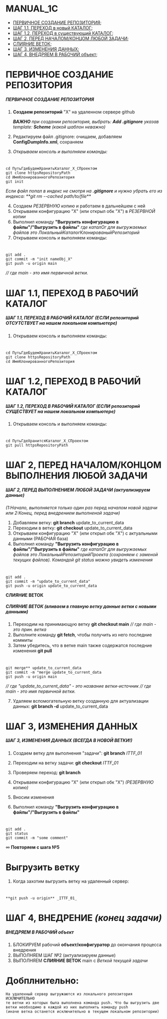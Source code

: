 # MANUAL_1C

+ [ПЕРВИЧНОЕ СОЗДАНИЕ РЕПОЗИТОРИЯ](#Step0);
+ [ШАГ 1.1, ПЕРЕХОД в новый КАТАЛОГ](#Step1_1);
+ [ШАГ 1.2, ПЕРЕХОД в существующий КАТАЛОГ](#Step1_2);
+ [ШАГ 2, ПЕРЕД НАЧАЛОМ/КОНЦОМ ЛЮБОЙ ЗАДАЧИ](#Step2);
+ [СЛИЯНИЕ ВЕТОК](#Step2_1);
+ [ШАГ 3, ИЗМЕНЕНИЯ ДАННЫХ](#Step3);
+ [ШАГ 4, ВНЕДРЯЕМ В РАБОЧИЙ объект](#Step4);


# ПЕРВИЧНОЕ СОЗДАНИЕ РЕПОЗИТОРИЯ
##### <a name="Step0"></a>	ПЕРВИЧНОЕ СОЗДАНИЕ РЕПОЗИТОРИЯ

1. **Создаем репозиторий** "X" на удаленном сервере github

    _**ВАЖНО** при создании репозитория, выбрать: **Add .gitignore**_
    _указав template: **Scheme** (какой шаблон неважно)_

2. Редактируем файл .gitignore: очищаем, добавляем **ConfigDumpInfo.xml**, сохраняем

3. _Открываем консоль и выполняем команды:_
#    
    cd ПутьГдеБудемХранитьКаталог_Х_СПроектом
    git clone httpsRepositoryPath
    cd ИмяКлонированногоРепозитория
    git init
  
   _Если файл попал в индекс не смотря на **.gitignore** и нужно убрать его из индекса: **git rm --cached path/to/file_**

4. Создаем _РЕЗЕРВНУЮ копию_ и работаем в дальнейшем с ней
5. Открываем конфигурацию "Х" (или открыл обк "Х") в _РЕЗЕРВНОЙ копии_
6. Выполнил команду   **"Выгрузить конфигурацию в файлы"/"Выгрузить в файлы"**
    _где каталОг для выгружаемых файлов это ЛокальныйКаталогКлонированыйРепозиторий_
7. Открываем консоль и выполняем команды:
#
    git add .
    git commit -m "init nameObj_X"
    git push -u origin main
   _// где main - это имя первичной ветки._



# ШАГ 1.1, ПЕРЕХОД В РАБОЧИЙ КАТАЛОГ
##### <a name="Step1_1"></a>	ШАГ 1.1, ПЕРЕХОД В РАБОЧИЙ КАТАЛОГ _(ЕСЛИ репозиторий ОТСУТСТВУЕТ на нашем локальном компьютере)_

1. Открываем консоль и выполняем команды:
#
    cd ПутьГдеБудемХранитьКаталог_Х_СПроектом
    git clone httpsRepositoryPath
    cd ИмяКлонированногоРепозитория



# ШАГ 1.2, ПЕРЕХОД В РАБОЧИЙ КАТАЛОГ
##### <a name="Step1_2"></a>	ШАГ 1.2, ПЕРЕХОД В РАБОЧИЙ КАТАЛОГ _(ЕСЛИ репозиторий СУЩЕСТВУЕТ на нашем локальном компьютере)_

1. Открываем консоль и выполняем команды:
#
    cd ПутьГдеХранитсяКаталог_Х_СПроектом
    git pull httpsRepositoryPath



# ШАГ 2, ПЕРЕД НАЧАЛОМ/КОНЦОМ ВЫПОЛНЕНИЯ ЛЮБОЙ ЗАДАЧИ
##### <a name="Step2"></a>	ШАГ 2, ПЕРЕД ВЫПОЛНЕНИЕМ ЛЮБОЙ ЗАДАЧИ _(актуализируем данные)_

_(1:Начало, выполняется только один раз перед началом новой задачи или 2:Конец, перед внедрением выполненой задачи)_

1. Добавляем ветку:     **git branch**     update_to_current_data
2. Переходим в ветку:   **git checkout**   update_to_current_data
2. Открываем конфигурацию    "Х" (или открыл обк "Х") с актуальными данными (РАБОЧАЯ база)
3. Выполнил команду   **"Выгрузить конфигурацию в файлы"/"Выгрузить в файлы"**
    _где каталОг для выгружаемых файлов это ЛокальныйРепозиторийПроекта_
    _(сохраняем с заменой текущих файлов). Командой git status можно увидеть изменения_
#
    git add .
    git commit -m "update_to_current_data"
    git push -u origin update_to_current_data



**СЛИЯНИЕ ВЕТОК**
##### <a name="Step2_1"></a>	СЛИЯНИЕ ВЕТОК _(вливаем в главную ветку данные ветки с новыми данными)_

1. Переходим на принимающую ветку   **git checkout main**   _// где main - это  прин. ветка_
2. Выполните команду   **git fetch**, чтобы получить из него последние коммиты
3. Затем убедитесь, что в ветке main также содержатся последние изменения   **git pull**
#
    git merge** update_to_current_data
    git commit -m "merge update_to_current_data
    git push -u origin main 
   _// где "update_to_current_data" - это название ветки-источник_
   _// где main - это имя первичной ветки._

7. Удаляем вспомогательную ветку созданную для актуализации данных:   **git branch -d** update_to_current_data



# ШАГ 3, ИЗМЕНЕНИЯ ДАННЫХ
##### <a name="Step3"></a>	ШАГ 3, ИЗМЕНЕНИЯ ДАННЫХ (ВСЕГДА В НОВОЙ ВЕТКИ!)

1. Создаем ветку для выполнения "задачи":   **git branch**   _ITTF_01_
2. Переходим на ветку задачи:               **git checkout** _ITTF_01_
3. Проверяем переход:                       **git branch**

4. Открываем конфигурацию    "Х" (или открыл обк "Х") _(РЕЗЕРВНУЮ копию)_

5. Вносим изменения
6. Выполнил команду   **"Выгрузить конфигурацию в файлы"/"Выгрузить в файлы"**
#
    git add .
    git status
    git commit -m "some comment"

∞ **Повторяем с шага №5**


# Выгрузить ветку
1. Когда захотим выгрузить ветку на удаленный сервер:
#    
    **git push -u origin** _ITTF_01_



# ШАГ 4, ВНЕДРЕНИЕ _(конец задачи)_
##### <a name="Step4"></a>  ВНЕДРЯЕМ В РАБОЧИЙ объект

1. БЛОКИРУЕМ рабочий **объект/конфигуратор** до окончания процесса внедрения
2. ВЫПОЛНЯЕМ ШАГ №2 (актуализируем данные)
3. ВЫПОЛНЯЕМ **СЛИЯНИЕ ВЕТОК** main с _Веткой текущей задачи_



# Добплнительно:
    На удаленный сервер выгружаются из локального репозитория ИСКЛЮЧИТЕЛЬНО
    те ветки из которых была выполнена команда push. Что бы выгрузить две
    ветки необходимо в каждой из них выполнить команду push
    (иначе ветка останется исключительно в текущем локальном репозитории)
